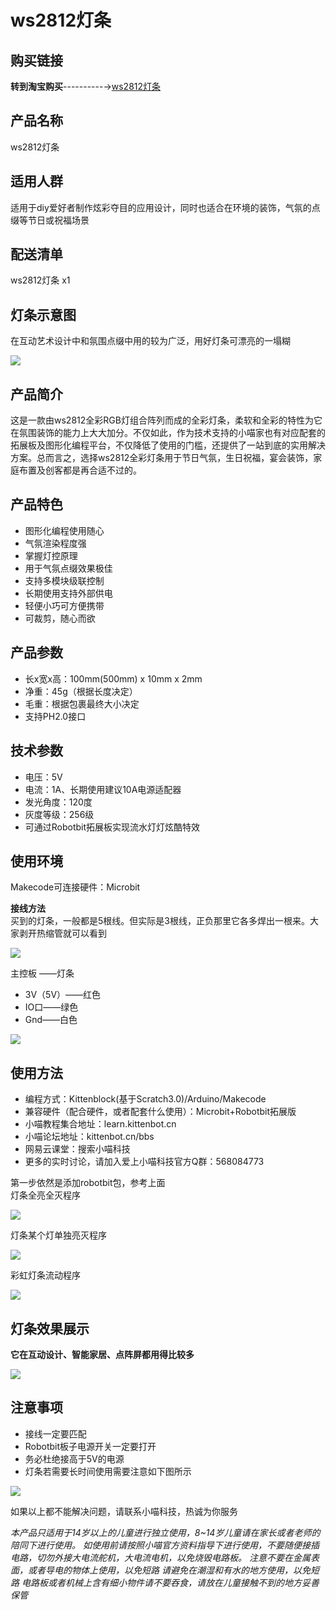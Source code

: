 # ws2812灯条

## 购买链接

__转到淘宝购买__----------→[ws2812灯条](https://item.taobao.com/item.htm?spm=a1z10.3-c-s.w4002-17001215033.45.5933762eKLI1ja&id=566497375844)

## 产品名称 

ws2812灯条

## 适用人群

适用于diy爱好者制作炫彩夺目的应用设计，同时也适合在环境的装饰，气氛的点缀等节日或祝福场景

## 配送清单

ws2812灯条 x1

## 灯条示意图

在互动艺术设计中和氛围点缀中用的较为广泛，用好灯条可漂亮的一塌糊

![](./light/shiyongchangjing.png) 

## 产品简介

这是一款由ws2812全彩RGB灯组合阵列而成的全彩灯条，柔软和全彩的特性为它在氛围装饰的能力上大大加分。不仅如此，作为技术支持的小喵家也有对应配套的拓展板及图形化编程平台，不仅降低了使用的门槛，还提供了一站到底的实用解决方案。总而言之，选择ws2812全彩灯条用于节日气氛，生日祝福，宴会装饰，家庭布置及创客都是再合适不过的。

## 产品特色

- 图形化编程使用随心
- 气氛渲染程度强
- 掌握灯控原理
- 用于气氛点缀效果极佳
- 支持多模块级联控制
- 长期使用支持外部供电
- 轻便小巧可方便携带
- 可裁剪，随心而欲

## 产品参数 

- 长x宽x高：100mm(500mm) x 10mm x 2mm
- 净重：45g（根据长度决定）
- 毛重：根据包裹最终大小决定
- 支持PH2.0接口

## 技术参数

- 电压：5V
- 电流：1A、长期使用建议10A电源适配器
- 发光角度：120度
- 灰度等级：256级
- 可通过Robotbit拓展板实现流水灯灯炫酷特效

## 使用环境

Makecode可连接硬件：Microbit


**接线方法**  
买到的灯条，一般都是5根线。但实际是3根线，正负那里它各多焊出一根来。大家剥开热缩管就可以看到  

![](./light/jiexian1.png)  

主控板 ——灯条  

- 3V（5V）——红色
- IO口——绿色
- Gnd——白色  
  
![](./light/jiexian2.png)  
  
## 使用方法

- 编程方式：Kittenblock(基于Scratch3.0)/Arduino/Makecode
- 兼容硬件（配合硬件，或者配套什么使用）：Microbit+Robotbit拓展版
- 小喵教程集合地址：learn.kittenbot.cn
- 小喵论坛地址：kittenbot.cn/bbs
- 网易云课堂：搜索小喵科技
- 更多的实时讨论，请加入爱上小喵科技官方Q群：568084773

第一步依然是添加robotbit包，参考上面  
灯条全亮全灭程序  

![](./light/makecode3.png)  

灯条某个灯单独亮灭程序  

![](./light/makecode4.png)  

彩虹灯条流动程序  

![](./light/makecode5.png)  

## 灯条效果展示
**它在互动设计、智能家居、点阵屏都用得比较多**  

![](./light/xiaoguo1.gif)  

## 注意事项   
    
- 接线一定要匹配
- Robotbit板子电源开关一定要打开 
- 务必杜绝接高于5V的电源   
- 灯条若需要长时间使用需要注意如下图所示   

![](./light/tips.png)  
  
如果以上都不能解决问题，请联系小喵科技，热诚为你服务  


_本产品只适用于14岁以上的儿童进行独立使用，8~14岁儿童请在家长或者老师的陪同下进行使用。
如使用前请按照小喵官方资料指导下进行使用，不要随便接插电路，切勿外接大电流舵机，大电流电机，以免烧毁电路板。
注意不要在金属表面，或者导电的物体上使用，以免短路
请避免在潮湿和有水的地方使用，以免短路
电路板或者机械上含有细小物件请不要吞食，请放在儿童接触不到的地方妥善保管_